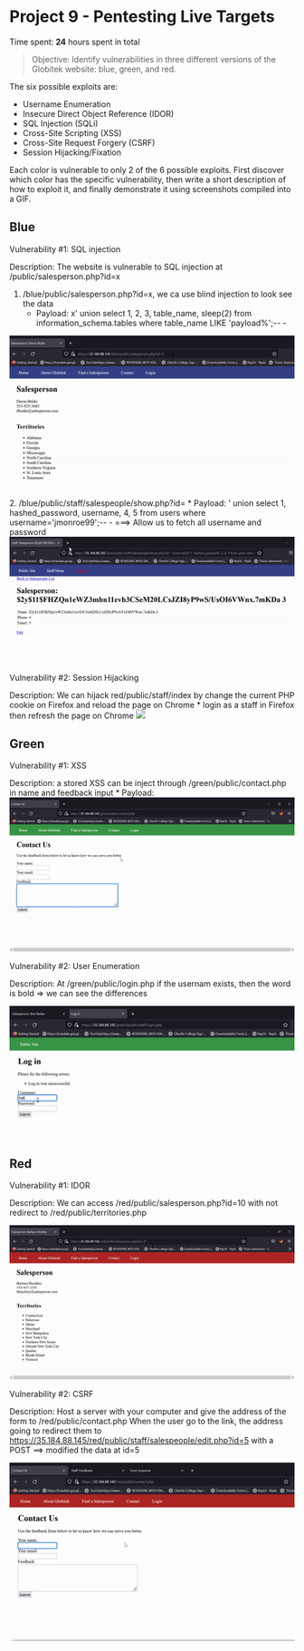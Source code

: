 # Project 9 - Pentesting Live Targets

Time spent: **24** hours spent in total

> Objective: Identify vulnerabilities in three different versions of the Globitek website: blue, green, and red.

The six possible exploits are:

* Username Enumeration
* Insecure Direct Object Reference (IDOR)
* SQL Injection (SQLi)
* Cross-Site Scripting (XSS)
* Cross-Site Request Forgery (CSRF)
* Session Hijacking/Fixation

Each color is vulnerable to only 2 of the 6 possible exploits. First discover which color has the specific vulnerability, then write a short description of how to exploit it, and finally demonstrate it using screenshots compiled into a GIF.

## Blue

Vulnerability #1: SQL injection

Description: The website is vulnerable to SQL injection at /public/salesperson.php?id=x

1. /blue/public/salesperson.php?id=x, we ca use blind injection to look see the data
    * Payload: x' union select 1, 2, 3, table_name, sleep(2) from information_schema.tables where table_name LIKE 'payload%';-- -
<img src="Blue-SQL injection.gif">
2. /blue/public/staff/salespeople/show.php?id=
    * Payload: ' union select 1, hashed_password, username, 4, 5 from users where username='jmonroe99';-- -
    ===> Allow us to fetch all username and password
<img src="Blue-SQL injection bonus.gif">

Vulnerability #2: Session Hijacking

Description: We can hijack red/public/staff/index by change the current PHP cookie on Firefox and reload the page on Chrome
    * login as a staff in Firefox then refresh the page on Chrome
<img src="Blue-SessionHijacking.gif">

## Green

Vulnerability #1: XSS

Description: a stored XSS can be inject through /green/public/contact.php in name and feedback input
    * Payload: <script>alert('4lt4s is here');</script>
<img src="Green-XSS.gif">

Vulnerability #2: User Enumeration

Description: At /green/public/login.php if the usernam exists, then the word is bold => we can see the differences

<img src="Green-User.gif">


## Red

Vulnerability #1: IDOR

Description: We can access /red/public/salesperson.php?id=10 with not redirect to /red/public/territories.php

<img src="Red-IDOR.gif">

Vulnerability #2: CSRF

Description: Host a server with your computer and give the address of the form to /red/public/contact.php
             When the user go to the link, the address going to redirect them to https://35.184.88.145/red/public/staff/salespeople/edit.php?id=5 with a POST
             ==> modified the data at id=5

<img src="Red-CSRF.gif">


